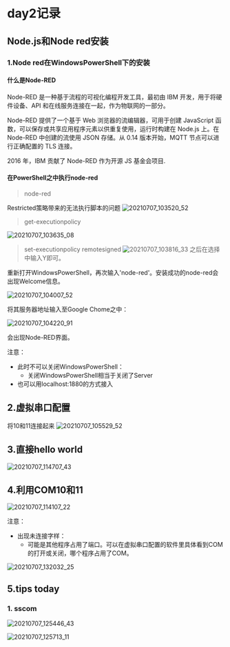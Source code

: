 # day2记录
## Node.js和Node red安装
### 1.Node red在WindowsPowerShell下的安装
#### 什么是Node-RED
Node-RED 是一种基于流程的可视化编程开发工具，最初由 IBM 开发，用于将硬件设备、API 和在线服务连接在一起，作为物联网的一部分。

Node-RED 提供了一个基于 Web 浏览器的流编辑器，可用于创建 JavaScript 函数，可以保存或共享应用程序元素以供重复使用，运行时构建在 Node.js 上。在 Node-RED 中创建的流使用 JSON 存储。从 0.14 版本开始，MQTT 节点可以进行正确配置的 TLS 连接。

2016 年，IBM 贡献了 Node-RED 作为开源 JS 基金会项目.

#### 在PowerShell之中执行node-red

> node-red

Restricted策略带来的无法执行脚本的问题
![20210707_103520_52](images/20210707_103520_52.png)


> get-executionpolicy

![20210707_103635_08](images/20210707_103635_08.png)
> set-executionpolicy remotesigned
![20210707_103816_33](images/20210707_103816_33.png)
之后在选择中输入Y即可。
<p></p>
重新打开WindowsPowerShell，再次输入'node-red'。安装成功的node-red会出现Welcome信息。

![20210707_104007_52](images/20210707_104007_52.png)

将其服务器地址输入至Google Chome之中：

![20210707_104220_91](images/20210707_104220_91.png)

会出现Node-RED界面。

注意：

- 此时不可以关闭WindowsPowerShell：
    - 关闭WindowsPowerShell相当于关闭了Server
- 也可以用localhost:1880的方式接入
## 2.虚拟串口配置
将10和11连接起来
![20210707_105529_52](images/20210707_105529_52.png)
## 3.直接hello world

![20210707_114707_43](images/20210707_114707_43.png)
## 4.利用COM10和11

![20210707_114107_22](images/20210707_114107_22.png)

注意：
- 出现未连接字样：
    - 可能是其他程序占用了端口。可以在虚拟串口配置的软件里具体看到COM的打开或关闭，哪个程序占用了COM。

![20210707_132032_25](images/20210707_132032_25.png)

## 5.tips today
### 1. sscom
![20210707_125446_43](images/20210707_125446_43.png)

![20210707_125713_11](images/20210707_125713_11.png)
